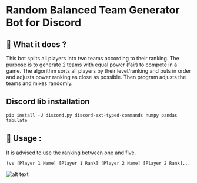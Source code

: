 # Random Balanced Team Generator Bot for Discord

## :ghost: What it does ?  
This bot splits all players into two teams according to their ranking. The purpose is to generate 2 teams with equal power (fair) to compete in a game.
The algorithm sorts all players by their level/ranking and puts in order and adjusts power ranking as close as possible. Then program adjusts the teams and mixes randomly.

## Discord lib installation
```console
pip install -U discord.py discord-ext-typed-commands numpy pandas tabulate
```

## :wrench: Usage :
It is advised to use the ranking between one and five.
```
!vs [Player 1 Name] [Player 1 Rank] [Player 2 Name] [Player 2 Rank]...
```

![alt text](https://i.imgur.com/fmIvlTk.png)

